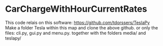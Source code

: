 # CarChargeWithHourCurrentRates

This code relais on this software: https://github.com/tdorssers/TeslaPy
Make a folder Tesla within this map and clone the above github. or only the files: cli.py, gui.py and menu.py. together with the folders media/ and teslapy/

